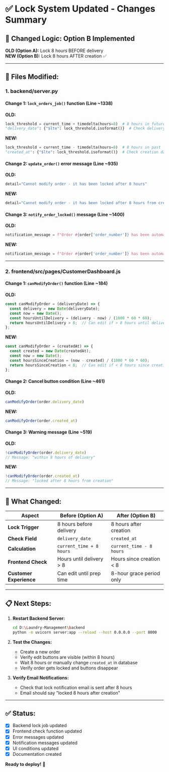 # ✅ Lock System Updated - Changes Summary

## 🔄 Changed Logic: Option B Implemented

**OLD (Option A):** Lock 8 hours BEFORE delivery  
**NEW (Option B):** Lock 8 hours AFTER creation ✅

---

## 📝 Files Modified:

### **1. backend/server.py**

#### Change 1: `lock_orders_job()` function (Line ~1338)
**OLD:**
```python
lock_threshold = current_time + timedelta(hours=8)  # 8 hours in future
"delivery_date": {"$lte": lock_threshold.isoformat()}  # Check delivery date
```

**NEW:**
```python
lock_threshold = current_time - timedelta(hours=8)  # 8 hours in past
"created_at": {"$lte": lock_threshold.isoformat()}  # Check creation date
```

#### Change 2: `update_order()` error message (Line ~935)
**OLD:**
```python
detail="Cannot modify order - it has been locked after 8 hours"
```

**NEW:**
```python
detail="Cannot modify order - it has been locked after 8 hours from creation"
```

#### Change 3: `notify_order_locked()` message (Line ~1400)
**OLD:**
```python
notification_message = f"Order #{order['order_number']} has been automatically locked after 8 hours"
```

**NEW:**
```python
notification_message = f"Order #{order['order_number']} has been automatically locked 8 hours after creation. You can no longer modify or cancel this order."
```

---

### **2. frontend/src/pages/CustomerDashboard.js**

#### Change 1: `canModifyOrder()` function (Line ~184)
**OLD:**
```javascript
const canModifyOrder = (deliveryDate) => {
  const delivery = new Date(deliveryDate);
  const now = new Date();
  const hoursUntilDelivery = (delivery - now) / (1000 * 60 * 60);
  return hoursUntilDelivery > 8;  // Can edit if > 8 hours until delivery
};
```

**NEW:**
```javascript
const canModifyOrder = (createdAt) => {
  const created = new Date(createdAt);
  const now = new Date();
  const hoursSinceCreation = (now - created) / (1000 * 60 * 60);
  return hoursSinceCreation < 8;  // Can edit if < 8 hours since creation
};
```

#### Change 2: Cancel button condition (Line ~461)
**OLD:**
```javascript
canModifyOrder(order.delivery_date)
```

**NEW:**
```javascript
canModifyOrder(order.created_at)
```

#### Change 3: Warning message (Line ~519)
**OLD:**
```javascript
!canModifyOrder(order.delivery_date)
// Message: "within 8 hours of delivery"
```

**NEW:**
```javascript
!canModifyOrder(order.created_at)
// Message: "locked after 8 hours from creation"
```

---

## 🎯 What Changed:

| Aspect | Before (Option A) | After (Option B) |
|--------|------------------|-----------------|
| **Lock Trigger** | 8 hours before delivery | 8 hours after creation |
| **Check Field** | `delivery_date` | `created_at` |
| **Calculation** | `current_time + 8 hours` | `current_time - 8 hours` |
| **Frontend Check** | Hours until delivery > 8 | Hours since creation < 8 |
| **Customer Experience** | Can edit until prep time | 8-hour grace period only |

---

## 📋 Next Steps:

1. **Restart Backend Server:**
   ```bash
   cd D:\Laundry-Management\backend
   python -m uvicorn server:app --reload --host 0.0.0.0 --port 8000
   ```

2. **Test the Changes:**
   - Create a new order
   - Verify edit buttons are visible (within 8 hours)
   - Wait 8 hours or manually change `created_at` in database
   - Verify order gets locked and buttons disappear

3. **Verify Email Notifications:**
   - Check that lock notification email is sent after 8 hours
   - Email should say "locked 8 hours after creation"

---

## ✅ Status:
- [x] Backend lock job updated
- [x] Frontend check function updated
- [x] Error messages updated
- [x] Notification messages updated
- [x] UI conditions updated
- [x] Documentation created

**Ready to deploy!** 🚀
